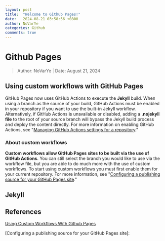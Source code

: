 ```yaml
---
layout: post
title:  "Welcome to Github Pages!"
date:   2024-08-21 03:58:56 +0800
author: NoVarYe
categories: Github
comments: true
---
```


# Github Pages

> Author: NoVarYe | Date: August 21, 2024

## Using custom workflows with GitHub Pages

GitHub Pages now uses GitHub Actions to execute the **Jekyll** build. When using a branch as the source of your build, GitHub Actions must be enabled in your repository if you want to use the built-in Jekyll workflow. Alternatively, if GitHub Actions is unavailable or disabled, adding a **.nojekyll file** to the root of your source branch will bypass the Jekyll build process and deploy the content directly. For more information on enabling GitHub Actions, see "[Managing GitHub Actions settings for a repository](https://docs.github.com/en/repositories/managing-your-repositorys-settings-and-features/enabling-features-for-your-repository/managing-github-actions-settings-for-a-repository)."

### About custom workflows

**Custom workflows allow GitHub Pages sites to be built via the use of GitHub Actions.** You can still select the branch you would like to use via the workflow file, but you are able to do much more with the use of custom workflows. To start using custom workflows you must first enable them for your current repository. For more information, see "[Configuring a publishing source for your GitHub Pages site](https://docs.github.com/en/pages/getting-started-with-github-pages/configuring-a-publishing-source-for-your-github-pages-site#publishing-with-a-custom-github-actions-workflow)."

## Jekyll

## References

[Using Custom Workflows With Github Pages](https://docs.github.com/en/pages/getting-started-with-github-pages/using-custom-workflows-with-github-pages)

[Configuring a publishing source for your GitHub Pages site]:
